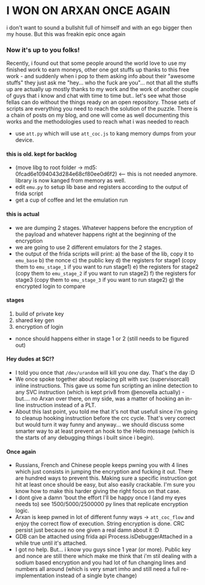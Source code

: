 # I WON ON ARXAN ONCE AGAIN 
i don't want to sound a bullshit full of himself and with an ego bigger then my house. But this was freakin epic once again

### Now it's up to you folks!
Recently, i found out that some people around the world love to use my finished work to earn moneys, other one got stuffs up
thanks to this free work - and suddenly when i pop to them asking info about their "awesome stuffs" they just ask me "hey... who the fuck are you"...
not that all the stuffs up are actually up mostly thanks to my work and the work of another couple of guys that i know and chat with time to time but.. 
let's see what those fellas can do without the things ready on an open repository.
Those sets of scripts are everything you need to reach the solution of the puzzle. There is a chain of posts on my blog, and one will come as well documenting this works and the methodologies used to reach what i was needed to reach


- use ``att.py`` which will use ``att_coc.js`` to kang memory dumps from your device. 
#### this is old. kept for backlog
- (move libg to root folder -> md5: 0fcad6e1094043d284e68cf80ee0d6f2) <-- this is not needed anymore. library is now kanged from memory as well.
- edit ``emu.py`` to setup lib base and registers according to the output of frida script
- get a cup of coffee and let the emulation run
#### this is actual
- we are dumping 2 stages. Whatever happens before the encryption of the payload and whatever happens right at the beginning of the encryption
- we are going to use 2 different emulators for the 2 stages. 
- the output of the frida scripts will print: 
a) the base of the lib, copy it to ``emu_base``
b) the nonce
c) the public key
d) the registers for stage1 (copy them to ``emu_stage_1`` if you want to run stage1)
e) the registers for stage2 (copy them to ``emu_stage_2`` if you want to run stage2)
f) the registers for stage3 (copy them to ``emu_stage_3`` if you want to run stage2)
g) the encrypted login to compare

#### stages
1) build of private key
2) shared key gen
3) encryption of login
- nonce should happens either in stage 1 or 2 (still needs to be figured out)

#### Hey dudes at SC!?

- I told you once that ``/dev/urandom`` will kill you one day. That's the day :D
- We once spoke together about replacing plt with svc (supervisorcall) inline instructions. This gave us some fun scripting an inline detection to any SVC instruction (which is kept priv8 from @enovella actually) - but.... no Arxan over there, on my side, was a matter of hooking an in-line instruction instead of a PLT. 
- About this last point, you told me that it's not that usefull since i'm going to cleanup hooking instruction before the crc cycle. That's very correct but would turn it way funny and anyway... we should discuss some smarter way to at least prevent an hook to the Hello message (which is the starts of any debugging things i built since i begin).

#### Once again 

- Russians, French and Chinese people keeps pwning you with 4 lines which just consists in jumping the encryption and fucking it out. There are hundred ways to prevent this. Making sure a specific instruction got hit at least once should be easy, but also easily crackable. I'm sure you know how to make this harder giving the right focus on that case.
- I dont give a damn 'bout the effort I'll be happy once I (and my eyes needs to) see 1500/5000/2500000 py lines that replicate encryption logic.
- Arxan is keep pwned in lot of different funny ways -> ``att_coc_flow`` and enjoy the correct flow of execution. String encryption is done. CRC persist just because no one given a real damn about it :D
- GDB can be attached using frida api Process.isDebuggerAttached in a while true until it's attached.
- I got no help. But... i know you guys since 1 year (or more). Public key and nonce are still there which make me think that i'm stil dealing with a sodium based encryption and you had lot of fun changing lines and numbers all around (which is very smart imho and still need a full re-implementation instead of a single byte change)

